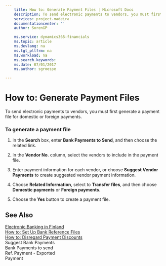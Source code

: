 ```yaml
---
    title: How to: Generate Payment Files | Microsoft Docs
    description: To send electronic payments to vendors, you must first generate a payment file for domestic or foreign payments.
    services: project-madeira
    documentationcenter: ''
    author: SorenGP

    ms.service: dynamics365-financials
    ms.topic: article
    ms.devlang: na
    ms.tgt_pltfrm: na
    ms.workload: na
    ms.search.keywords:
    ms.date: 07/01/2017
    ms.author: sgroespe

---
```

# How to: Generate Payment Files
To send electronic payments to vendors, you must first generate a payment file for domestic or foreign payments.  
  
### To generate a payment file  
  
1.  In the **Search** box, enter **Bank Payments to Send**, and then choose the related link.  
  
2.  In the **Vendor No.** column, select the vendors to include in the payment file.  
  
3.  Enter payment information for each vendor, or choose **Suggest Vendor Payments** to create suggested vendor payment information.  
  
4.  Choose **Related Information**, select to **Transfer files**, and then choose **Domestic payments** or **Foreign payments**.  
  
5.  Choose the **Yes** button to create a payment file.  
  
## See Also  
 [Electronic Banking in Finland](electronic-banking-in-finland.md)   
 [How to: Set Up Bank Reference Files](how-to-set-up-bank-reference-files.md)   
 [How to: Disregard Payment Discounts](how-to-disregard-payment-discounts.md)   
 Suggest Bank Payments   
 Bank Payments to send   
 Ref. Payment - Exported   
 Payment